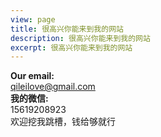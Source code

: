 ```yaml
---
view: page
title: 很高兴你能来到我的网站
description: 很高兴你能来到我的网站
excerpt: 很高兴你能来到我的网站
---
```



<div class="email-link">
  <strong>Our email:</strong>
  <br />
  <a href="mailto:qileilove@gmail.com" title="email qileilove@gmail.com">
qileilove@gmail.com
  </a>
</div>
<div class="wechat">
  <strong>我的微信:</strong>
  <div>15619208923</div>
  <div>欢迎挖我跳槽，钱给够就行</div>
</div>